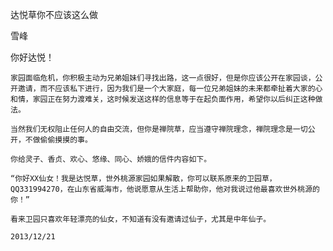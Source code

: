 达悦草你不应该这么做

雪峰


你好达悦！

    家园面临危机，你积极主动为兄弟姐妹们寻找出路，这一点很好，但是你应该公开在家园谈，公开邀请，而不应该私下进行，因为我们是一个大家庭，每一位兄弟姐妹的未来都牵扯着大家的心和情，家园正在努力渡难关，这时候发送这样的信息等于在起负面作用，希望你以后纠正这种做法。

    当然我们无权阻止任何人的自由交流，但你是禅院草，应当遵守禅院理念，禅院理念是一切公开，不做偷偷摸摸的事。

    你给灵子、香贞、欢心、悠缘、同心、娇娥的信件内容如下。

    “你好XX仙女！我是达悦草，世外桃源家园如果解散，你可以联系原来的卫园草，QQ331994270，在山东省威海市，他说愿意从生活上帮助你，他对我说过他最喜欢世外桃源的你！”

    看来卫园只喜欢年轻漂亮的仙女，不知道有没有邀请过仙子，尤其是中年仙子。

    2013/12/21



